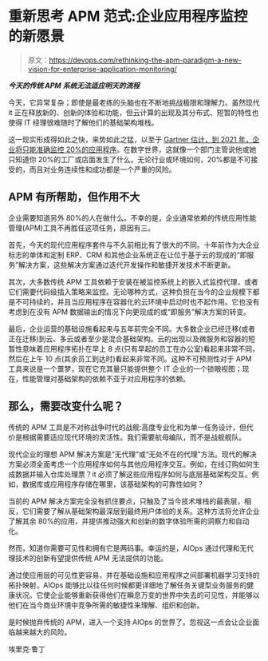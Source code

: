 # 重新思考 APM 范式:企业应用程序监控的新愿景

> 原文：<https://devops.com/rethinking-the-apm-paradigm-a-new-vision-for-enterprise-application-monitoring/>

***今天的传统 APM 系统无法适应明天的流程***

今天，它异常复杂；即使是最老练的头脑也在不断地挑战极限和理解力。虽然现代 it 正在释放新的、创新的体验和功能，但云计算的出现及其分布式、短暂的特性也使得 IT 经理很难随时了解他们的基础架构堆栈。

这一现实形成得如此之快，来势如此之猛，以至于 [Gartner 估计，到 2021 年，企业将只能准确监控 20%的应用程序](https://www.gartner.com/doc/3868870/magic-quadrant-application-performance-monitoring)。在数字世界，这就像一个部门主管说他或她只知道你 20%的工厂或店面发生了什么。无论行业或环境如何，20%都是不可接受的，而且对业务连续性和成功都是一个严重的风险。

## APM 有所帮助，但作用不大

企业需要知道另外 80%的人在做什么。不幸的是，企业通常依赖的传统应用性能管理(APM)工具不再胜任这项任务，原因有三。

首先，今天的现代应用程序套件与不久前相比有了很大的不同。十年前作为大企业标志的单体和定制 ERP、CRM 和其他企业系统正在让位于基于云的现成的“即服务”解决方案，这些解决方案通过迭代开发操作和敏捷开发技术不断更新。

其次，大多数传统 APM 工具依赖于安装在被监控系统上的嵌入式监控代理，或者它们需要代码级插入策略来监控。无论哪种方式，这种负担在当今的企业规模下都是不可持续的，并且当应用程序在容器化的云环境中启动时也不起作用。它也没有考虑到在没有 APM 数据输出的情况下向更现成的或“即服务”解决方案的转变。

最后，企业运营的基础设施看起来与五年前完全不同。大多数企业已经迁移(或者正在迁移)到云、多云或者至少是混合基础架构。云的出现以及微服务和容器的短暂性意味着应用程序拓扑在早上 8 点(只有早起的员工在办公室)看起来非常不同，然后在上午 10 点(其余员工到达时)看起来非常不同。这种不可预测性对于 APM 工具来说是一个噩梦，现在它充其量只能提供整个 IT 企业的一个锁眼视图；现在，性能管理对基础架构的依赖不亚于对应用程序的依赖。

## 那么，需要改变什么呢？

传统的 APM 工具是不对称战争时代的战舰:高度专业化和为单一任务设计，但代价是根据需要适应现代环境的灵活性。我们需要航母编队，而不是战舰舰队。

现代企业的理想 APM 解决方案是“无代理”或“无处不在的代理”方法。现代的解决方案必须全面考虑一个应用程序如何与其他应用程序交互。例如，在线订购如何生成数据并输入仓库处理票？it 必须了解这些应用程序如何与底层基础架构交互。例如，数据库或应用程序存储在哪里，该基础架构的可靠性如何？

当前的 APM 解决方案完全没有抓住要点，只触及了当今技术堆栈的最表层，相反，它们需要了解从基础架构最深层到最终用户体验的关系。这种方法将允许企业了解其余 80%的应用，并提供推动强大和创新的数字体验所需的洞察力和自动化。

然而，知道你需要可见性和拥有它是两码事。幸运的是，AIOps 通过代理和无代理技术的创新有望提供传统 APM 无法提供的功能。

通过使应用层的可见性更容易，并在基础设施和应用程序之间部署机器学习支持的拓扑映射，AIOps 能够比以往任何时候都更详细地了解任务关键型业务服务的健康状况。它使企业能够重新获得他们在瞬息万变的世界中失去的可见性，并能够以他们在当今商业环境中竞争所需的敏捷性来理解、组织和创新。

是时候抛弃传统的 APM，进入一个支持 AIOps 的世界了。忽视这一点会让企业面临越来越大的风险。

埃里克·鲁丁